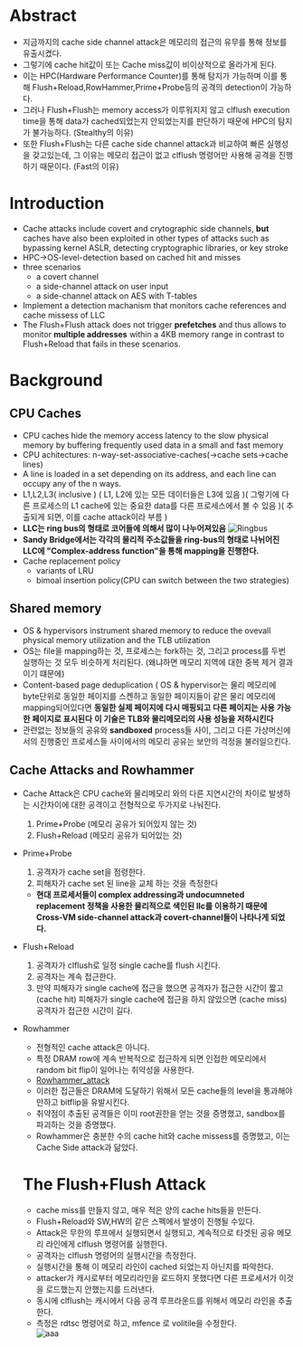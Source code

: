 # Abstract
* 지금까지의 cache side channel attack은 메모리의 접근의 유무를 통해 정보를 유출시켰다.
* 그렇기에 cache hit값이 또는 Cache miss값이 비이상적으로 올라가게 된다. 
* 이는 HPC(Hardware Performance Counter)를 통해 탐지가 가능하며 이를 통해 Flush+Reload,RowHammer,Prime+Probe등의 공격의 detection이 가능하다.
* 그러나 Flush+Flush는 memory access가 이루워지지 않고 clflush execution time을 통해 data가 cached되었는지 안되었는지를 판단하기 때문에 HPC의 탐지가 불가능하다. (Stealthy의 이유)
* 또한 Flush+Flush는 다른 cache side channel attack과 비교하여 빠른 실행성을 갖고있는데, 그 이유는 메모리 접근이 없고 clflush 명령어만 사용해 공격을 진행하기 때문이다. (Fast의 이유)


# Introduction
* Cache attacks include covert and crytographic side channels, **but** caches have also been exploited in other types of attacks such as bypassing kernel ASLR, detecting cryptographic libraries, or key stroke
* HPC->OS-level-detection based on cached hit and misses
* three scenarios
  * a covert channel
  * a side-channel attack on user input
  * a side-channel attack on AES with T-tables
* Implement a detection machanism that monitors cache references and cache missess of LLC
* The Flush+Flush attack does not trigger **prefetches** and thus allows to monitor **multiple addresses** within a 4KB memory range in contrast to Flush+Reload that fails in these scenarios.

# Background
## CPU Caches
* CPU caches hide the memory access latency to the slow physical memory by buffering frequently used data in a small and fast memory
* CPU achitectures: n-way-set-associative-caches(->cache sets->cache lines) 
* A line is loaded in a set depending on its address, and each line can occupy any of the n ways.
* L1,L2,L3( inclusive ) ( L1, L2에 있는 모든 데이터들은 L3에 있음 )( 그렇기에 다른 프로세스의 L1 cache에 있는 중요한 data를 다른 프로세스에서 볼 수 있음 )( 추출되게 되면, 이를 cache attack이라 부름 )
* **LLC는 ring bus의 형태로 코어들에 의해서 많이 나누어져있음** 
![Ringbus](https://www.researchgate.net/publication/339991541/figure/fig2/AS:870238061076481@1584492330268/Architecture-of-LLC-that-consist-of-LLC-slice-connected-via-mesh-inter-core-bus-among-CPU.png)
* **Sandy Bridge에서는 각각의 물리적 주소값들을 ring-bus의 형태로 나뉘어진  LLC에 "Complex-address function"을 통해 mapping을 진행한다.**
* Cache replacement policy
  * variants of LRU
  * bimoal insertion policy(CPU can switch between the two strategies)

## Shared memory
* OS & hypervisors instrument shared memory to reduce the ovevall physical memory utilization and the TLB utilization
* OS는 file을 mapping하는 것, 프로세스는 fork하는 것, 그리고 process를 두번 실행하는 것 모두 비슷하게 처리된다. (왜냐하면 메모리 지역에 대한 중복 제거 결과이기 떄문에)
* Content-based page deduplication ( OS & hypervisor는 물리 메모리에 byte단위로 동일한 페이지를 스켄하고 동일한 페이지들이 같은 물리 메모리에 mapping되어있다면 **동일한 실제 페이지에 다시 매핑되고 다른 페이지는 사용 가능한 페이지로 표시된다** **이 기술은 TLB와 물리메모리의 사용 성능을 저하시킨다**
* 관련없는 정보들의 공유와 **sandboxed** process들 사이, 그리고 다른 가상머신에서의 진행중인 프로세스들 사이에서의 메모리 공유는 보안의 걱정을 불러일으킨다.

## Cache Attacks and Rowhammer
* Cache Attack은 CPU cache와 물리메모리 와의 다른 지연시간의 차이로 발생하는 시간차이에 대한 공격이고 전형적으로 두가지로 나눠진다.
  1. Prime+Probe (메모리 공유가 되어있지 않는 것)
  2. Flush+Reload (메모리 공유가 되어있는 것)
* Prime+Probe
  1. 공격자가 cache set을 점령한다.
  2. 피해자가 cache set 된 line을 교체 하는 것을 측정한다  
  * **현대 프로세서들이 complex addressing과 undocumneted replacement 정책을 사용한 물리적으로 색인된 llc를 이용하기 때문에 Cross-VM side-channel attack과 covert-channel들이 나타나게 되었다.** 
* Flush+Reload
  1. 공격자가 clflush로 일정 single cache를 flush 시킨다.
  2. 공격자는 계속 접근한다.
  3. 만약 피해자가 single cache에 접근을 했으면 공격자가 접근한 시간이 짧고 (cache hit) 피해자가 single cache에 접근을 하지 않았으면 (cache miss) 공격자가 접근한 시간이 길다.
* Rowhammer
  * 전형적인 cache attack은 아니다.
  * 특정 DRAM row에 계속 반복적으로 접근하게 되면 인접한 메모리에서 random bit flip이 일어나는 취약성을 사용한다. 
  * [Rowhammer_attack](https://medium.com/@Anna_IT/rowhammer-%EA%B3%B5%EA%B2%A9-%EB%8C%80%EC%9D%91%EC%9D%84-%EC%9C%84%ED%95%9C-ecc-%EB%A9%94%EB%AA%A8%EB%A6%AC%EC%9D%98-%ED%9A%A8%EA%B3%BC%EB%8A%94-error-correcting-code%EC%9D%98-%EC%8B%A4%ED%9A%A8%EC%84%B1-%EA%B2%80%EC%A6%9D-36856febbb57)
  * 이러한 접근들은 DRAM에 도달하기 위해서 모든 cache들의 level을 통과해야만하고 bitflip을 유발시킨다. 
  * 취약점이 추출된 공격들은 이미 root권한을 얻는 것을 증명했고, sandbox를 파괴하는 것을 증명했다.
  * Rowhammer은 충분한 수의 cache hit와 cache missess를 증명했고, 이는 Cache Side attack과 닮았다.
  
  # The Flush+Flush Attack
  * cache miss를 만들지 않고, 매우 적은 양의  cache hits들을 만든다.
  * Flush+Reload와 SW,HW의 같은 스펙에서 발생이 진행될 수있다.
  * Attack은 무한의 루프에서 실행되면서 실행되고, 계속적으로 타겟된 공유 메모리 라인에게 clflush 명령어를 실행한다. 
  * 공격자는 clflush 명령어의 실행시간을 측정한다.
  * 실행시간을 통해 이 메모리 라인이 cached 되었는지 아닌지를 파악한다.
  * attacker가 캐시로부터 메모리라인을 로드하지 못했다면 다른 프로세서가 이것을 로드했는지 안했는지를 드러낸다.
  * 동시에 clflush는 캐시에서 다음 공격 루프라운드를 위해서 메모리 라인을 추출한다. 
  * 측정은 rdtsc 명령어로 하고, mfence 로 volitile을 수정한다.  
  ![aaa](https://media.springernature.com/original/springer-static/image/chp%3A10.1007%2F978-3-319-40667-1_14/MediaObjects/416839_1_En_14_Fig1_HTML.gif)
  
